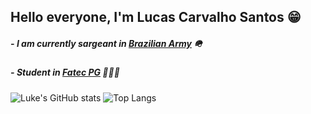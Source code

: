 ## Hello everyone, I'm Lucas Carvalho Santos 😁

##### - _I am currently sargeant in [Brazilian Army](https://www.eb.mil.br/) 🪖_
##### - _Student in [Fatec PG](https://www.fatecpg.edu.br/) 👨🏿‍💻_

![Luke's GitHub stats](https://github-readme-stats.vercel.app/api?username=luke-oak&show_icons=true&theme=transparent)
![Top Langs](https://github-readme-stats.vercel.app/api/top-langs/?username=luke-oak&layout=compact&show_icons=true&theme=transparent)

<!--<More About Me>
  <sumary>More about me</sumary>
</More About Me>
> _"Great things come from hard work and perseverance. No excuses."_

— Kobe Bean Bryant


<!--
**luke-oak/luke-oak** is a ✨ _special_ ✨ repository because its `README.md` (this file) appears on your GitHub profile.

Here are some ideas to get you started:

- 🔭 I’m currently working on ...
- 🌱 I’m currently learning ...
- 👯 I’m looking to collaborate on ...
- 🤔 I’m looking for help with ...
- 💬 Ask me about ...
- 📫 How to reach me: ...
- 😄 Pronouns: ...
- ⚡ Fun fact: ...
-->
